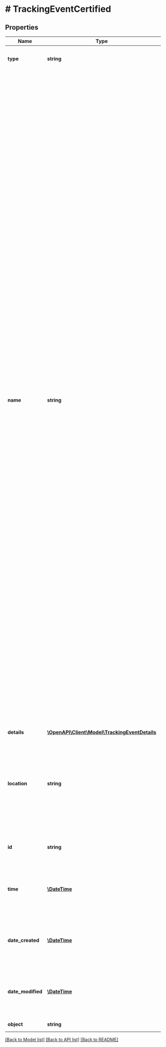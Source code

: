 # # TrackingEventCertified

## Properties

Name | Type | Description | Notes
------------ | ------------- | ------------- | -------------
**type** | **string** | a Certified letter tracking event |
**name** | **string** | Name of tracking event for Certified letters. Letters sent with USPS Certified Mail are fully tracked by USPS, therefore their tracking events have an additional details object with more detailed information about the tracking event. Some certified tracking event names have multiple meanings, noted in the list here. See the description of the details object for the full set of combined certified tracking event name meanings.    * &#x60;Mailed&#x60; - Package has been accepted into the carrier network for delivery.    * &#x60;In Transit&#x60; - Maps to four distinct stages of transit.    * &#x60;In Local Area&#x60; - Package is at a location near the end destination.    * &#x60;Processed for Delivery&#x60; - Maps to two distinct stages of delivery.    * &#x60;Pickup Available&#x60; - Package is available for pickup at carrier location.    * &#x60;Delivered&#x60; - Package has been delivered.    * &#x60;Re-Routed&#x60; - Package has been forwarded.    * &#x60;Returned to Sender&#x60; - Package is to be returned to sender.    * &#x60;Issue&#x60; - Maps to (at least) 15 possible issues, some of which are actionable. |
**details** | [**\OpenAPI\Client\Model\TrackingEventDetails**](TrackingEventDetails.md) |  | [optional]
**location** | **string** | The zip code in which the event occurred if it exists, otherwise will be the name of a Regional Distribution Center if it exists, otherwise will be null. | [optional]
**id** | **string** | Unique identifier prefixed with &#x60;evnt_&#x60;. |
**time** | [**\DateTime**](\DateTime.md) | A timestamp in ISO 8601 format of the date USPS registered the event. | [optional]
**date_created** | [**\DateTime**](\DateTime.md) | A timestamp in ISO 8601 format of the date the resource was created. |
**date_modified** | [**\DateTime**](\DateTime.md) | A timestamp in ISO 8601 format of the date the resource was last modified. |
**object** | **string** |  | [default to OBJECT_TRACKING_EVENT]

[[Back to Model list]](../../README.md#models) [[Back to API list]](../../README.md#endpoints) [[Back to README]](../../README.md)

